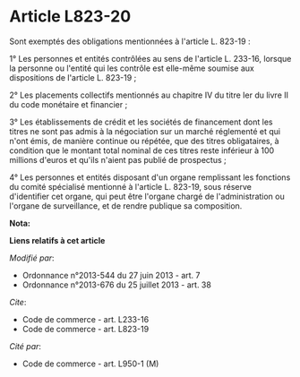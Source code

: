 # Article L823-20

Sont exemptés des obligations mentionnées à l'article L. 823-19 : 

1° Les personnes et entités contrôlées au sens de l'article L. 233-16, lorsque la personne ou l'entité qui les contrôle est
elle-même soumise aux dispositions de l'article L. 823-19 ; 

2° Les placements collectifs mentionnés au chapitre IV du titre Ier du livre II du code monétaire et financier ; 

3° Les établissements de crédit et les sociétés de financement dont les titres ne sont pas admis à la négociation sur un
marché réglementé et qui n'ont émis, de manière continue ou répétée, que des titres obligataires, à condition que le montant
total nominal de ces titres reste inférieur à 100 millions d'euros et qu'ils n'aient pas publié de prospectus ; 

4° Les personnes et entités disposant d'un organe remplissant les fonctions du comité spécialisé mentionné à l'article L.
823-19, sous réserve d'identifier cet organe, qui peut être l'organe chargé de l'administration ou l'organe de surveillance,
et de rendre publique sa composition.

**Nota:**



**Liens relatifs à cet article**

_Modifié par_:

  - Ordonnance n°2013-544 du 27 juin 2013 - art. 7
  - Ordonnance n°2013-676 du 25 juillet 2013 - art. 38

_Cite_:

  - Code de commerce - art. L233-16
  - Code de commerce - art. L823-19

_Cité par_:

  - Code de commerce - art. L950-1 (M)
